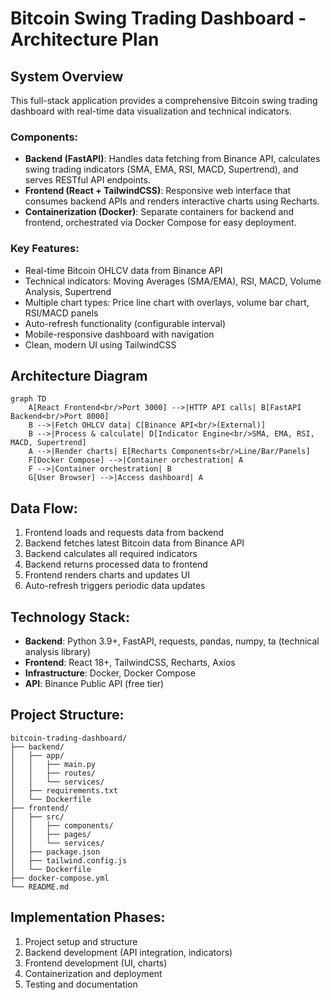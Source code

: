 # Bitcoin Swing Trading Dashboard - Architecture Plan

## System Overview

This full-stack application provides a comprehensive Bitcoin swing trading dashboard with real-time data visualization and technical indicators.

### Components:
- **Backend (FastAPI)**: Handles data fetching from Binance API, calculates swing trading indicators (SMA, EMA, RSI, MACD, Supertrend), and serves RESTful API endpoints.
- **Frontend (React + TailwindCSS)**: Responsive web interface that consumes backend APIs and renders interactive charts using Recharts.
- **Containerization (Docker)**: Separate containers for backend and frontend, orchestrated via Docker Compose for easy deployment.

### Key Features:
- Real-time Bitcoin OHLCV data from Binance API
- Technical indicators: Moving Averages (SMA/EMA), RSI, MACD, Volume Analysis, Supertrend
- Multiple chart types: Price line chart with overlays, volume bar chart, RSI/MACD panels
- Auto-refresh functionality (configurable interval)
- Mobile-responsive dashboard with navigation
- Clean, modern UI using TailwindCSS

## Architecture Diagram

```mermaid
graph TD
    A[React Frontend<br/>Port 3000] -->|HTTP API calls| B[FastAPI Backend<br/>Port 8000]
    B -->|Fetch OHLCV data| C[Binance API<br/>(External)]
    B -->|Process & calculate| D[Indicator Engine<br/>SMA, EMA, RSI, MACD, Supertrend]
    A -->|Render charts| E[Recharts Components<br/>Line/Bar/Panels]
    F[Docker Compose] -->|Container orchestration| A
    F -->|Container orchestration| B
    G[User Browser] -->|Access dashboard| A
```

## Data Flow:
1. Frontend loads and requests data from backend
2. Backend fetches latest Bitcoin data from Binance API
3. Backend calculates all required indicators
4. Backend returns processed data to frontend
5. Frontend renders charts and updates UI
6. Auto-refresh triggers periodic data updates

## Technology Stack:
- **Backend**: Python 3.9+, FastAPI, requests, pandas, numpy, ta (technical analysis library)
- **Frontend**: React 18+, TailwindCSS, Recharts, Axios
- **Infrastructure**: Docker, Docker Compose
- **API**: Binance Public API (free tier)

## Project Structure:
```
bitcoin-trading-dashboard/
├── backend/
│   ├── app/
│   │   ├── main.py
│   │   ├── routes/
│   │   └── services/
│   ├── requirements.txt
│   └── Dockerfile
├── frontend/
│   ├── src/
│   │   ├── components/
│   │   ├── pages/
│   │   └── services/
│   ├── package.json
│   ├── tailwind.config.js
│   └── Dockerfile
├── docker-compose.yml
└── README.md
```

## Implementation Phases:
1. Project setup and structure
2. Backend development (API integration, indicators)
3. Frontend development (UI, charts)
4. Containerization and deployment
5. Testing and documentation